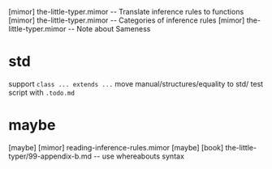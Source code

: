 [mimor] the-little-typer.mimor -- Translate inference rules to functions
[mimor] the-little-typer.mimor -- Categories of inference rules
[mimor] the-little-typer.mimor -- Note about Sameness

# std

support `class ... extends ...`
move manual/structures/equality to std/
test script with `.todo.md`

# maybe

[maybe] [mimor] reading-inference-rules.mimor
[maybe] [book] the-little-typer/99-appendix-b.md -- use whereabouts syntax
